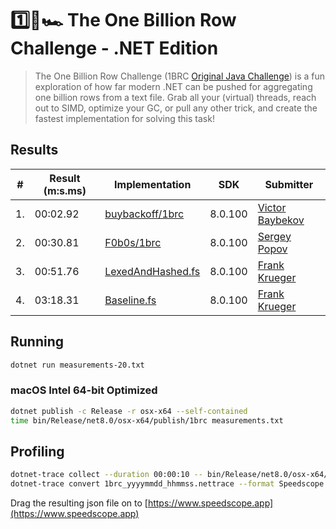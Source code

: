 # 1️⃣🐝🏎️ The One Billion Row Challenge - .NET Edition

> The One Billion Row Challenge (1BRC [Original Java Challenge](https://github.com/gunnarmorling/1brc)) is a fun exploration of how far modern .NET can be pushed for aggregating one billion rows from a text file.
> Grab all your (virtual) threads, reach out to SIMD, optimize your GC, or pull any other trick, and create the fastest implementation for solving this task!

## Results

| # | Result (m:s.ms) | Implementation     | SDK | Submitter     |
|---|-----------------|--------------------|-----|---------------|
| 1.| 00:02.92        | [buybackoff/1brc](https://github.com/buybackoff/1brc)| 8.0.100| [Victor Baybekov](https://github.com/praeclarum)|
| 2.| 00:30.81        | [F0b0s/1brc](https://github.com/F0b0s/1brc)| 8.0.100| [Sergey Popov](https://github.com/F0b0s)|
| 3.| 00:51.76        | [LexedAndHashed.fs](https://github.com/praeclarum/1brc/blob/main/LexedAndHashed.fs)| 8.0.100| [Frank Krueger](https://github.com/praeclarum)|
| 4.| 03:18.31        | [Baseline.fs](https://github.com/praeclarum/1brc/blob/main/Baseline.fs)| 8.0.100| [Frank Krueger](https://github.com/praeclarum)|

## Running

```bash
dotnet run measurements-20.txt
```

### macOS Intel 64-bit Optimized

```bash
dotnet publish -c Release -r osx-x64 --self-contained
time bin/Release/net8.0/osx-x64/publish/1brc measurements.txt
```

## Profiling

```bash
dotnet-trace collect --duration 00:00:10 -- bin/Release/net8.0/osx-x64/publish/1brc measurements.txt
dotnet-trace convert 1brc_yyyymmdd_hhmmss.nettrace --format Speedscope
```

Drag the resulting json file on to [https://www.speedscope.app](https://www.speedscope.app)
